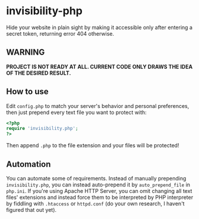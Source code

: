 # invisibility-php
Hide your website in plain sight by making it accessible only after entering a secret token, returning error 404 otherwise.

## WARNING
**PROJECT IS NOT READY AT ALL. CURRENT CODE ONLY DRAWS THE IDEA OF THE DESIRED RESULT.**

## How to use
Edit `config.php` to match your server's behavior and personal preferences, then just prepend every text file you want to protect with:
```php
<?php
require 'invisibility.php';
?>
```
Then append `.php` to the file extension and your files will be protected!

## Automation
You can automate some of requirements. Instead of manually prepending `invisibility.php`, you can instead auto-prepend it
by `auto_prepend_file` in `php.ini`. If you're using Apache HTTP Server, you can omit changing all text files' extensions
and instead force them to be interpreted by PHP interpreter by fiddling with `.htaccess` or `httpd.conf`
(do your own research, I haven't figured that out yet).
